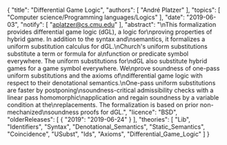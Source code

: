 {
    "title": "Differential Game Logic",
    "authors": [
        "André Platzer"
    ],
    "topics": [
        "Computer science/Programming languages/Logics"
    ],
    "date": "2019-06-03",
    "notify": [
        "aplatzer@cs.cmu.edu"
    ],
    "abstract": "\nThis formalization provides differential game logic (dGL), a logic for\nproving properties of hybrid game. In addition to the syntax and\nsemantics, it formalizes a uniform substitution calculus for dGL.\nChurch's uniform substitutions substitute a term or formula for a\nfunction or predicate symbol everywhere. The uniform substitutions for\ndGL also substitute hybrid games for a game symbol everywhere. We\nprove soundness of one-pass uniform substitutions and the axioms of\ndifferential game logic with respect to their denotational semantics.\nOne-pass uniform substitutions are faster by postponing\nsoundness-critical admissibility checks with a linear pass homomorphic\napplication and regain soundness by a variable condition at the\nreplacements.  The formalization is based on prior non-mechanized\nsoundness proofs for dGL.",
    "licence": "BSD",
    "olderReleases": [
        {
            "2019": "2019-06-24"
        }
    ],
    "theories": [
        "Lib",
        "Identifiers",
        "Syntax",
        "Denotational_Semantics",
        "Static_Semantics",
        "Coincidence",
        "USubst",
        "Ids",
        "Axioms",
        "Differential_Game_Logic"
    ]
}